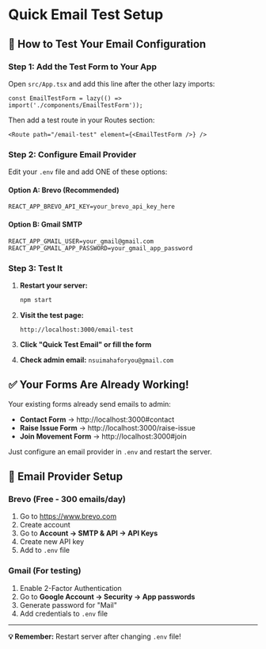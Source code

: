 # Quick Email Test Setup

## 🚀 How to Test Your Email Configuration

### Step 1: Add the Test Form to Your App

Open `src/App.tsx` and add this line after the other lazy imports:

```tsx
const EmailTestForm = lazy(() => import('./components/EmailTestForm'));
```

Then add a test route in your Routes section:

```tsx
<Route path="/email-test" element={<EmailTestForm />} />
```

### Step 2: Configure Email Provider

Edit your `.env` file and add ONE of these options:

#### Option A: Brevo (Recommended)
```env
REACT_APP_BREVO_API_KEY=your_brevo_api_key_here
```

#### Option B: Gmail SMTP
```env
REACT_APP_GMAIL_USER=your_gmail@gmail.com
REACT_APP_GMAIL_APP_PASSWORD=your_gmail_app_password
```

### Step 3: Test It

1. **Restart your server:**
   ```bash
   npm start
   ```

2. **Visit the test page:**
   ```
   http://localhost:3000/email-test
   ```

3. **Click "Quick Test Email" or fill the form**

4. **Check admin email:** `nsuimahaforyou@gmail.com`

## ✅ Your Forms Are Already Working!

Your existing forms already send emails to admin:

- **Contact Form** → http://localhost:3000#contact
- **Raise Issue Form** → http://localhost:3000/raise-issue
- **Join Movement Form** → http://localhost:3000#join

Just configure an email provider in `.env` and restart the server.

## 🔧 Email Provider Setup

### Brevo (Free - 300 emails/day)
1. Go to https://www.brevo.com
2. Create account
3. Go to **Account → SMTP & API → API Keys**
4. Create new API key
5. Add to `.env` file

### Gmail (For testing)
1. Enable 2-Factor Authentication
2. Go to **Google Account → Security → App passwords**
3. Generate password for "Mail"
4. Add credentials to `.env` file

---

**💡 Remember:** Restart server after changing `.env` file!
